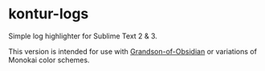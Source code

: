 kontur-logs
===========

Simple log highlighter for Sublime Text 2 & 3.

This version is intended for use with [Grandson-of-Obsidian](../../../../jfromaniello/Grandson-of-Obsidian) or variations of Monokai color schemes.